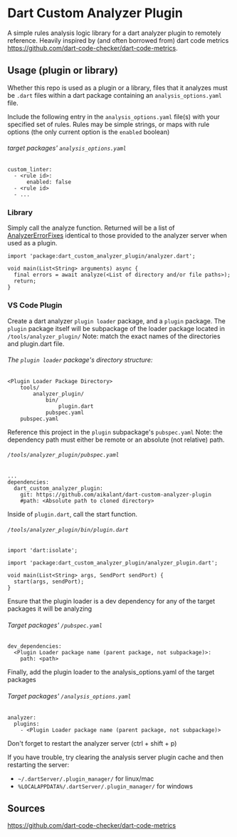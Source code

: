 # Dart Custom Analyzer Plugin
A simple rules analysis logic library for a dart analyzer plugin to remotely reference.
Heavily inspired by (and often borrowed from) dart code metrics https://github.com/dart-code-checker/dart-code-metrics.

## Usage (plugin or library)

Whether this repo is used as a plugin or a library, files that it analyzes must be `.dart` files within a dart package containing an `analysis_options.yaml` file.

Include the following entry in the `analysis_options.yaml` file(s) with your specified set of rules. 
Rules may be simple strings, or maps with rule options (the only current option is the `enabled` boolean) 

###### target packages' `analysis_options.yaml`
```
custom_linter:
  - <rule id>:
      enabled: false
  - <rule id>
  - ...
```

### Library

Simply call the analyze function. Returned will be a list of [AnalyzerErrorFixes](https://pub.dev/documentation/analysis_server_lib/latest/analysis_server_lib/AnalysisErrorFixes-class.html) identical to those provided to the analyzer server when used as a plugin.

```
import 'package:dart_custom_analyzer_plugin/analyzer.dart';

void main(List<String> arguments) async {
  final errors = await analyze(<List of directory and/or file paths>);
  return;
}
```

### VS Code Plugin

Create a dart analyzer `plugin loader` package, and a `plugin` package. The `plugin` package itself will be subpackage of the loader package located in `/tools/analyzer_plugin/`
Note: match the exact names of the directories and plugin.dart file.

###### The `plugin loader` package's directory structure:
```
<Plugin Loader Package Directory>
    tools/
        analyzer_plugin/
            bin/
                plugin.dart
            pubspec.yaml
    pubspec.yaml
```
Reference this project in the `plugin` subpackage's `pubspec.yaml`
Note: the dependency path must either be remote or an absolute (not relative) path.

###### `/tools/analyzer_plugin/pubspec.yaml`
```
...
dependencies:
  dart_custom_analyzer_plugin:
    git: https://github.com/aikalant/dart-custom-analyzer-plugin
    #path: <Absolute path to cloned directory>
```

Inside of `plugin.dart`, call the start function.

###### `/tools/analyzer_plugin/bin/plugin.dart`
```
import 'dart:isolate';

import 'package:dart_custom_analyzer_plugin/analyzer_plugin.dart';

void main(List<String> args, SendPort sendPort) {
  start(args, sendPort);
}
```

Ensure that the plugin loader is a dev dependency for any of the target packages it will be analyzing
###### Target packages' `/pubspec.yaml`
```
dev_dependencies:
  <Plugin Loader package name (parent package, not subpackage)>:
    path: <path>
```

Finally, add the plugin loader to the analysis_options.yaml of the target packages

###### Target packages' `/analysis_options.yaml`
```
analyzer:
  plugins:
    - <Plugin Loader package name (parent package, not subpackage)>
```

Don't forget to restart the analyzer server (ctrl + shift + p)

If you have trouble, try clearing the analysis server plugin cache and then restarting the server:
- `~/.dartServer/.plugin_manager/` for linux/mac
- `%LOCALAPPDATA%/.dartServer/.plugin_manager/` for windows

## Sources
https://github.com/dart-code-checker/dart-code-metrics